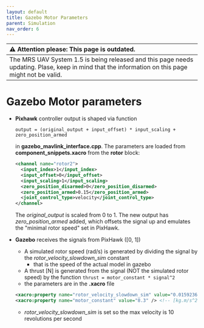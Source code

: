 ```yaml
---
layout: default
title: Gazebo Motor Parameters
parent: Simulation
nav_order: 6
---
```


| :warning: **Attention please: This page is outdated.**                                                                                           |
| :---                                                                                                                                             |
| The MRS UAV System 1.5 is being released and this page needs updating. Plase, keep in mind that the information on this page might not be valid. |

# Gazebo Motor parameters

* **Pixhawk** controller output is shaped via function

    `output = (original_output + input_offset) * input_scaling + zero_position_armed`
  
  in **gazebo_mavlink_interface.cpp**. The parameters are loaded from **component_snippets.xacro** from the **rotor** block:
  
  ```xml
  <channel name="rotor2">
    <input_index>1</input_index>
    <input_offset>0</input_offset>
    <input_scaling>1</input_scaling>
    <zero_position_disarmed>0</zero_position_disarmed>
    <zero_position_armed>0.15</zero_position_armed>
    <joint_control_type>velocity</joint_control_type>
  </channel>
  ```
  
  The *original_output* is scaled from 0 to 1.
  The new output has *zero_position_armed* added, which offsets the signal up and emulates the "minimal rotor speed" set in PixHawk.
  
* **Gazebo** receives the signals from PixHawk ([0, 1])
  * A simulated rotor speed (rad/s) is generated by dividing the signal by the *rotor_velocity_slowdown_sim* constant
    * that is the speed of the actual model in gazebo 
  * A thrust [N] is generated from the signal (NOT the simulated rotor speed) by the function
    `thrust = motor_constant * signal^2`
  * the parameters are in the **.xacro** file 

  ```xml
  <xacro:property name="rotor_velocity_slowdown_sim" value="0.0159236" />
  <xacro:property name="motor_constant" value="8.3" /> <!-- [kg.m/s^2] -->
  ```
  
  * *rotor_velocity_slowdown_sim* is set so the max velocity is 10 revolutions per second
